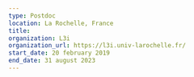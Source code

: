 ```yaml
---
type: Postdoc
location: La Rochelle, France
title: 
organization: L3i
organization_url: https://l3i.univ-larochelle.fr/
start_date: 20 february 2019
end_date: 31 august 2023
---
```


